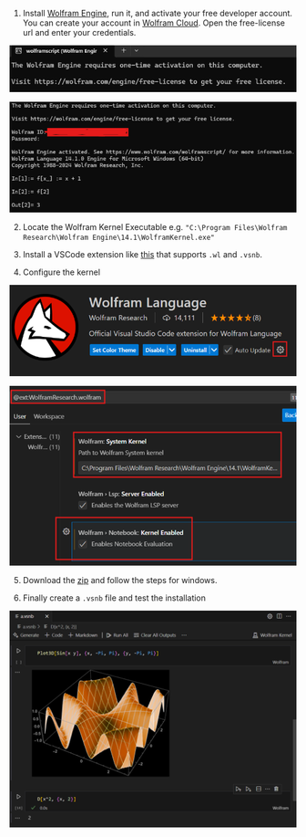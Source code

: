 1. Install [Wolfram Engine](https://www.wolfram.com/engine/index.php.es?source=footer), run it, and activate your free developer account. You can create your account in [Wolfram Cloud](https://www.wolframcloud.com/). Open the free-license url and enter your credentials.

![alt text](assets/image.png)


![alt text](assets/image-1.png)

2. Locate the Wolfram Kernel Executable e.g. 
`"C:\Program Files\Wolfram Research\Wolfram Engine\14.1\WolframKernel.exe"`

3. Install a VSCode extension like [this](https://marketplace.visualstudio.com/items?itemName=WolframResearch.wolfram) that supports `.wl` and `.vsnb`.

4. Configure the kernel

![alt text](assets/image-4.png)

![alt text](assets/image-3.png)

5. Download the [zip](https://github.com/WolframResearch/WolframLanguageForJupyter?tab=readme-ov-file#method-1-using-wolframscript) and follow the steps for windows.

6. Finally create a `.vsnb` file and test the installation

 ![alt text](assets\img_sin_plot.png)








 


